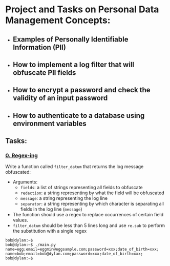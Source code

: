 # Project and Tasks on Personal Data Management Concepts: 

- ## Examples of Personally Identifiable Information (PII)
- ## How to implement a log filter that will obfuscate PII fields
- ## How to encrypt a password and check the validity of an input password
- ## How to authenticate to a database using environment variables

## Tasks:

### [0. Regex-ing](./filtered_logger.py)
Write a function called `filter_datum` that returns the log message obfuscated:
* Arguments: 
    * `fields`: a list of strings representing all fields to obfuscate
    * `redaction`: a string representing by what the field will be obfuscated
    * `message`: a string representing the log line
    * `separator`: a string representing by which character is separating all fields in the log line (`message`)
* The function should use a regex to replace occurrences of certain field values.
* `filter_datum` should be less than 5 lines long and use `re.sub` to perform the substitution with a single regex
```
bob@dylan:~$
bob@dylan:~$ ./main.py
name=egg;email=eggmin@eggsample.com;password=xxx;date_of_birth=xxx;
name=bob;email=bob@dylan.com;password=xxx;date_of_birth=xxx;
bob@dylan:~$
```